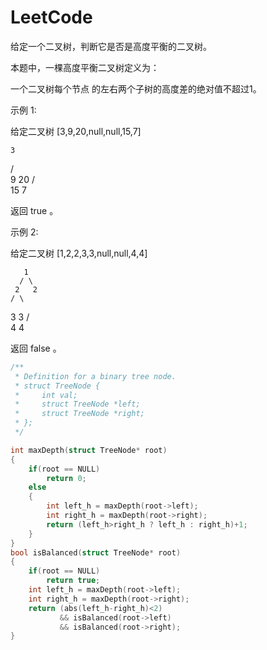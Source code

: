 # LeetCode

给定一个二叉树，判断它是否是高度平衡的二叉树。

本题中，一棵高度平衡二叉树定义为：


一个二叉树每个节点 的左右两个子树的高度差的绝对值不超过1。


示例 1:

给定二叉树 [3,9,20,null,null,15,7]

    3
   / \
  9  20
    /  \
   15   7

返回 true 。

示例 2:

给定二叉树 [1,2,2,3,3,null,null,4,4]

       1
      / \
     2   2
    / \
   3   3
  / \
 4   4

返回 false 。

```c
/**
 * Definition for a binary tree node.
 * struct TreeNode {
 *     int val;
 *     struct TreeNode *left;
 *     struct TreeNode *right;
 * };
 */

int maxDepth(struct TreeNode* root)
{
    if(root == NULL)
        return 0;
    else
    {
        int left_h = maxDepth(root->left);
        int right_h = maxDepth(root->right);
        return (left_h>right_h ? left_h : right_h)+1;
    }
}
bool isBalanced(struct TreeNode* root)
{
    if(root == NULL)
        return true;
    int left_h = maxDepth(root->left);
    int right_h = maxDepth(root->right);
    return (abs(left_h-right_h)<2)
           && isBalanced(root->left)
           && isBalanced(root->right);
}
```

